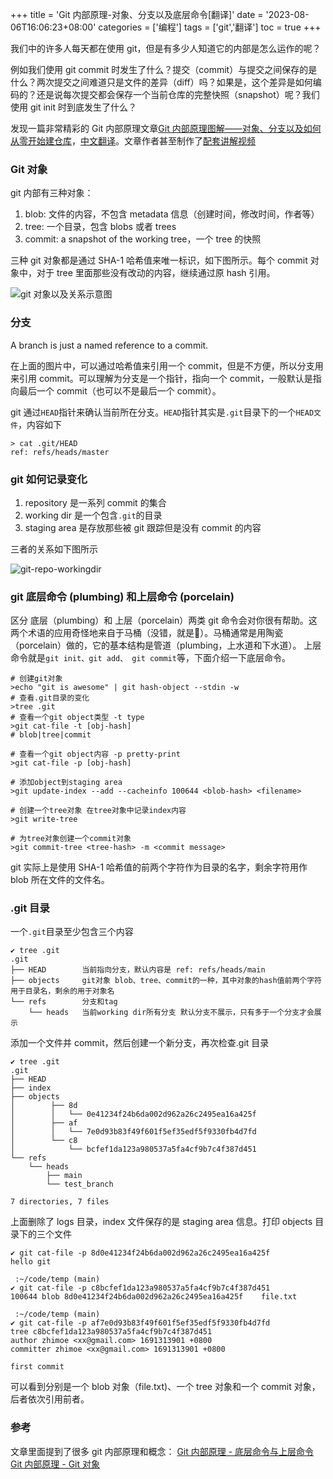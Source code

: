 +++
title = 'Git 内部原理-对象、分支以及底层命令[翻译]'
date = '2023-08-06T16:06:23+08:00'
categories = ['编程']
tags = ['git','翻译']
toc = true
+++

我们中的许多人每天都在使用 git，但是有多少人知道它的内部是怎么运作的呢？

例如我们使用 git commit 时发生了什么？提交（commit）与提交之间保存的是什么？两次提交之间难道只是文件的差异（diff）吗？如果是，这个差异是如何编码的？还是说每次提交都会保存一个当前仓库的完整快照（snapshot）呢？我们使用 git init 时到底发生了什么？

发现一篇非常精彩的 Git 内部原理文章[Git 内部原理图解——对象、分支以及如何从零开始建仓库](https://medium.com/swimm/a-visualized-intro-to-git-internals-objects-and-branches-68df85864037)，[中文翻译](https://www.freecodecamp.org/chinese/news/git-internals-objects-branches-create-repo/)。文章作者甚至制作了[配套讲解视频](https://www.youtube.com/playlist?list=PL9lx0DXCC4BNUby5H58y6s2TQVLadV8v7)


<!--more-->

### Git 对象
git 内部有三种对象：
1. blob: 文件的内容，不包含 metadata 信息（创建时间，修改时间，作者等）
2. tree: 一个目录，包含 blobs 或者 trees
3. commit: a snapshot of the working tree，一个 tree 的快照

三种 git 对象都是通过 SHA-1 哈希值来唯一标识，如下图所示。每个 commit 对象中，对于 tree 里面那些没有改动的内容，继续通过原 hash 引用。

![git 对象以及关系示意图](https://jsd.cdn.zzko.cn/gh/zhimoe/zhimoe.pic@main/pic/git-objects.1pz0i807ve0w.webp)

### 分支
A branch is just a named reference to a commit.

在上面的图片中，可以通过哈希值来引用一个 commit，但是不方便，所以分支用来引用 commit。可以理解为分支是一个指针，指向一个 commit，一般默认是指向最后一个 commit（也可以不是最后一个 commit）。

git 通过`HEAD`指针来确认当前所在分支。`HEAD`指针其实是`.git`目录下的一个`HEAD文件`，内容如下
```shell
> cat .git/HEAD
ref: refs/heads/master
```

### git 如何记录变化

1. repository 是一系列 commit 的集合
2. working dir 是一个包含`.git`的目录
3. staging area 是存放那些被 git 跟踪但是没有 commit 的内容

三者的关系如下图所示

![git-repo-workingdir](https://jsd.cdn.zzko.cn/gh/zhimoe/zhimoe.pic@main/pic/git-repo-workingdir.39ykllsr2to0.webp)

### git 底层命令 (plumbing) 和上层命令 (porcelain)
区分 底层（plumbing）和 上层（porcelain）两类 git 命令会对你很有帮助。这两个术语的应用奇怪地来自于马桶（没错，就是🚽）。马桶通常是用陶瓷（porcelain）做的，它的基本结构是管道（plumbing，上水道和下水道）。
上层命令就是`git init、git add、 git commit`等，下面介绍一下底层命令。

```shell
# 创建git对象
>echo "git is awesome" | git hash-object --stdin -w
# 查看.git目录的变化
>tree .git
# 查看一个git object类型 -t type
>git cat-file -t [obj-hash]
# blob|tree|commit

# 查看一个git object内容 -p pretty-print
>git cat-file -p [obj-hash]

# 添加object到staging area
>git update-index --add --cacheinfo 100644 <blob-hash> <filename>

# 创建一个tree对象 在tree对象中记录index内容
>git write-tree

# 为tree对象创建一个commit对象
>git commit-tree <tree-hash> -m <commit message>

```
git 实际上是使用 SHA-1 哈希值的前两个字符作为目录的名字，剩余字符用作 blob 所在文件的文件名。

### .git 目录
一个`.git`目录至少包含三个内容
```shell
✔ tree .git
.git
├── HEAD        当前指向分支，默认内容是 ref: refs/heads/main
├── objects     git对象 blob、tree、commit的一种，其中对象的hash值前两个字符用于目录名，剩余的用于对象名
└── refs        分支和tag
    └── heads   当前working dir所有分支 默认分支不展示，只有多于一个分支才会展示 
```
添加一个文件并 commit，然后创建一个新分支，再次检查.git 目录
```shell
✔ tree .git
.git
├── HEAD
├── index
├── objects
│        ├── 8d
│        │   └── 0e41234f24b6da002d962a26c2495ea16a425f
│        ├── af
│        │   └── 7e0d93b83f49f601f5ef35edf5f9330fb4d7fd
│        └── c8
│            └── bcfef1da123a980537a5fa4cf9b7c4f387d451
└── refs
    └── heads
        ├── main
        └── test_branch

7 directories, 7 files
```
上面删除了 logs 目录，index 文件保存的是 staging area 信息。打印 objects 目录下的三个文件
```shell
✔ git cat-file -p 8d0e41234f24b6da002d962a26c2495ea16a425f
hello git

 :~/code/temp (main)
✔ git cat-file -p c8bcfef1da123a980537a5fa4cf9b7c4f387d451
100644 blob 8d0e41234f24b6da002d962a26c2495ea16a425f	file.txt

 :~/code/temp (main)
✔ git cat-file -p af7e0d93b83f49f601f5ef35edf5f9330fb4d7fd
tree c8bcfef1da123a980537a5fa4cf9b7c4f387d451
author zhimoe <xx@gmail.com> 1691313901 +0800
committer zhimoe <xx@gmail.com> 1691313901 +0800

first commit
```
可以看到分别是一个 blob 对象（file.txt)、一个 tree 对象和一个 commit 对象，后者依次引用前者。

### 参考
文章里面提到了很多 git 内部原理和概念：
[Git 内部原理 - 底层命令与上层命令](https://git-scm.com/book/zh/v2/Git-%E5%86%85%E9%83%A8%E5%8E%9F%E7%90%86-%E5%BA%95%E5%B1%82%E5%91%BD%E4%BB%A4%E4%B8%8E%E4%B8%8A%E5%B1%82%E5%91%BD%E4%BB%A4)
[Git 内部原理 - Git 对象](https://git-scm.com/book/zh/v2/Git-%E5%86%85%E9%83%A8%E5%8E%9F%E7%90%86-Git-%E5%AF%B9%E8%B1%A1)